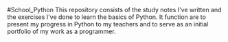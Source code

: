 #School_Python
This repository consists of the study notes I've written and the exercises I've done to learn the basics of Python.
It function are to present my progress in Python to my teachers and to serve as an initial portfolio of my work as a programmer. 

